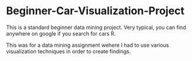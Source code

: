 # Beginner-Car-Visualization-Project
This is a standard beginner data mining project.
Very typical, you can find anywhere on google if you search for cars R.

This was for a data mining assignment wehere I had to use various visualization techniques in order to create findings.
